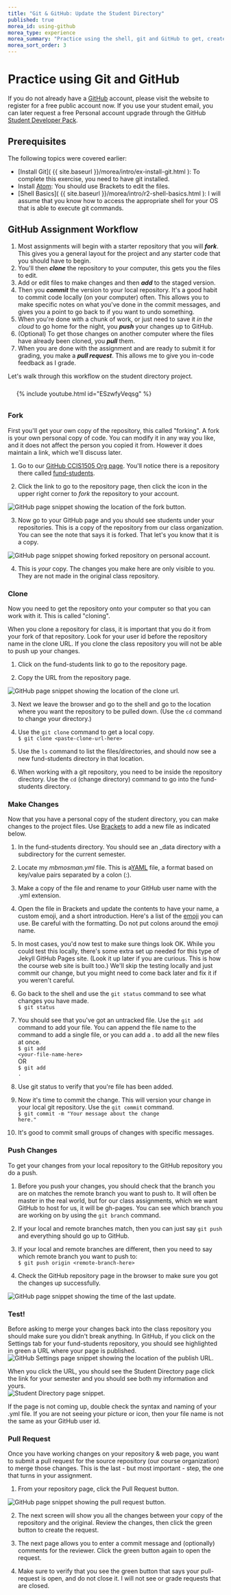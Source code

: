 ```yaml
---
title: "Git & GitHub: Update the Student Directory"
published: true
morea_id: using-github
morea_type: experience
morea_summary: "Practice using the shell, git and GitHub to get, create, update and manage files."
morea_sort_order: 3
---
```


# Practice using Git and GitHub
If you do not already have a [GitHub](https://github.com/) account, please visit the website to register for a free public account now.  If you use your student email, you can later request a free Personal account upgrade through the GitHub [Student Developer Pack](https://education.github.com/pack).

## Prerequisites
The following topics were covered earlier:

- [Install Git]( {{ site.baseurl }}/morea/intro/ex-install-git.html ): To complete this exercise, you need to have git installed.  
- Install [Atom](https://atom.io/): You should use Brackets to edit the files.  
- [Shell Basics]( {{ site.baseurl }}/morea/intro/r2-shell-basics.html ): I will assume that you know how to access the appropriate shell for your OS that is able to execute git commands.


## GitHub Assignment Workflow

1. Most assignments will begin with a starter repository that you will *__fork__*.  This gives you a general layout for the project and any starter code that you should have to begin.  
2. You'll then *__clone__* the repository to your computer, this gets you the files to edit.
3. Add or edit files to make changes and then *__add__* to the staged version.
4. Then you *__commit__* the version to your local repository.  It's a good habit to commit code locally (on your computer) often.  This allows you to make specific notes on what you've done in the commit messages, and gives you a point to go back to if you want to undo something.  
4. When you're done with a chunk of work, or just need to save it *in the cloud* to go home for the night, you *__push__* your changes up to GitHub.  
5. (Optional) To get those changes on another computer where the files have already been cloned, you *__pull__* them.  
6. When you are done with the assignment and are ready to submit it for grading, you make a *__pull request__*.  This allows me to give you in-code feedback as I  grade.  

Let's walk through this workflow on the student directory project.  
<div style="padding:10px 20px">
<div class="row">
<div class="col-xs-12 col-md-8">
  {%  include youtube.html  id="ESzwfyVeqsg" %}
</div>
</div>
</div>


### Fork
First you'll get your own copy of the repository, this called "forking". A fork is your own personal copy of code.  You can modify it in any way you like, and it does not affect the person you copied it from.  However it does maintain a link, which we'll discuss later.

1. Go to our [GitHub CCIS1505 Org page](https://github.com/htc-ccis1505).  You'll notice there is a repository there called [fund-students](https://github.com/htc-ccis1505/fund-students).  

2. Click the link to go to the repository page, then click the icon in the upper right corner to *fork* the repository to your account.  
  <img class="img-responsive" src="{{ site.baseurl }}/morea/intro/github-demo/github_fork.png" alt="GitHub page snippet showing the location of the fork button.">

3. Now go to your GitHub page and you should see students under your repositories.  This is a copy of the repository from our class organization.  You can see the note that says it is forked.  That let's you know that it is a copy.
  <img class="img-responsive" src="{{ site.baseurl }}/morea/intro/github-demo/github_forked_students.png" alt="GitHub page snippet showing forked repository on personal account.">

4. This is *your* copy.  The changes you make here are only visible to you.  They are not made in the original class repository.  


### Clone
Now you need to get the repository onto your computer so that you can work with it.  This is called "cloning".  

<div class="alert alert-danger" role="alert">
When you clone a repository for class, it is important that you do it from your fork of that repository. Look for your user id before the repository name in the clone URL. If you clone the class repository you will not be able to push up your changes.
</div>

1. Click on the fund-students link to go to the repository page.

2. Copy the URL from the repository page.  
  <img class="img-responsive" src="{{ site.baseurl }}/morea/intro/github-demo/github_clone_url.png" alt="GitHub page snippet showing the location of the clone url.">

3. Next we leave the browser and go to the shell and go to the location where you want the repository to be pulled down. (Use the `cd` command to change your directory.)

4. Use the `git clone` command to get a local copy. <br>`$ git clone <paste-clone-url-here>`

5. Use the `ls` command to list the files/directories, and should now see a new fund-students directory in that location.

6. When working with a git repository, you need to be inside the repository directory.  Use the `cd` (change directory) command to go into the fund-students directory.  


###  Make Changes
Now that you have a personal copy of the student directory, you can make changes to the project files.  Use [Brackets](http://brackets.io/) to add a new file as indicated below.  

1. In the fund-students directory.  You should see an _data directory with a subdirectory for the current semester.  

2. Locate my *mbmosman.yml* file.  This is a[YAML](http://www.yaml.org/start.html) file, a format based on key/value pairs separated by a colon (:).

3. Make a copy of the file and rename to *your* GitHub user name with the .yml extension.

4. Open the file in Brackets and update the contents to have your name, a custom emoji, and a short introduction.  Here's a list of the [emoji](http://www.emoji-cheat-sheet.com/) you can use.  Be careful with the formatting. Do not put colons around the emoji name.

5. In most cases, you'd now test to make sure things look OK.  While you could test this locally, there's some extra set up needed for this type of Jekyll GitHub Pages site.  (Look it up later if you are curious.  This is how the course web site is built too.)  We'll skip the testing locally and just commit our change, but you might need to come back later and fix it if you weren't careful.

6. Go back to the shell and use the <code>git status</code> command to see what changes you have made.<br><code>$ git status</code>

7. You should see that you've got an untracked file.  Use the <code>git add</code> command to add your file.  You can append the file name to the command to add a single file, or you can add a . to add all the new files at once.<br><code>$ git add &lt;your-file-name-here&gt;</code><br>OR<br><code>$ git add .</code>

8. Use git status to verify that you're file has been added.  

9. Now it's time to commit the change.  This will version your change in your local git repository.  Use the <code>git commit</code> command.<br><code>$ git commit -m "Your message about the change here."</code>

10.  It's good to commit small groups of changes with specific messages.

### Push Changes
To get your changes from your local repository to the GitHub repository you do a push.

1. Before you push your changes, you should check that the branch you are on matches the remote branch you want to push to. It will often be master in the real world, but for our class assignments, which we want GitHub to host for us, it will be gh-pages.  You can see which branch you are working on by using the <code>git branch</code> command.

2. If your local and remote branches match, then you can just say `git push` and everything should go up to GitHub.

3. If your local and remote branches are different, then you need to say which remote branch you want to push to:<br>`$ git push origin <remote-branch-here>`

4.  Check the GitHub repository page in the browser to make sure you got the changes up successfully.  
  <img class="img-responsive" src="{{ site.baseurl }}/morea/intro/github-demo/github_pushed_changes.jpg" alt="GitHub page snippet showing the time of the last update.">

### Test!
Before asking to merge your changes back into the class repository you should make sure you didn't break anything.  In GitHub, if you click on the Settings tab for your fund-students repository, you should see highlighted in green a URL where your page is published.
<img class="img-responsive" src="{{ site.baseurl }}/morea/intro/github-demo/github_test_changes.png" alt="GitHub Settings page snippet showing the location of the publish URL.">

When you click the URL, you should see the Student Directory page click the link for your semester and you should see both my information and yours.  
<img class="img-responsive" src="{{ site.baseurl }}/morea/intro/github-demo/github_test_page.png" alt="Student Directory page snippet.">

If the page is not coming up, double check the syntax and naming of your .yml file.  If you are not seeing your picture or icon, then your file name is not the same as your GitHub user id.  


### Pull Request
Once you have working changes on your repository & web page, you want to submit a pull request for the source repository (our course organization) to merge those changes.  This is the last - but most important - step, the one that turns in your assignment.

1. From your repository page, click the Pull Request button.  
  <img class="img-responsive" src="{{ site.baseurl }}/morea/intro/github-demo/github_pullreq_tab.png" alt="GitHub page snippet showing the pull request button.">

2. The next screen will show you all the changes between your copy of the repository and the original.  Review the changes, then click the green button to create the request.

4. The next page allows you to enter a commit message and (optionally) comments for the reviewer. Click the green button again to open the request.

5. Make sure to verify that you see the green button that says your pull-request is open, and do not close it.  I will not see or grade requests that are closed.
